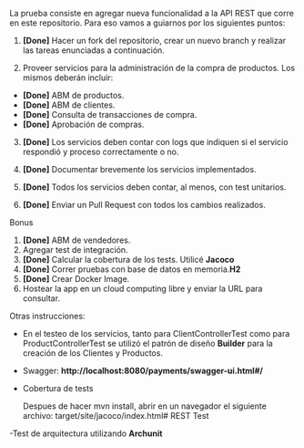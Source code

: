 La prueba consiste en agregar nueva funcionalidad a la API REST que corre en este repositorio. Para eso vamos a guiarnos por los siguientes puntos:

1) **[Done]** Hacer un fork del repositorio, crear un nuevo branch y realizar las tareas enunciadas a continuación.

2) Proveer servicios para la administración de la compra de productos. Los mismos deberán incluir:
- **[Done]** ABM de productos.
- **[Done]** ABM de clientes.
- **[Done]** Consulta de transacciones de compra.
- **[Done]** Aprobación de compras.

3) **[Done]** Los servicios deben contar con logs que indiquen si el servicio respondió y proceso correctamente o no.

4) **[Done]** Documentar brevemente los servicios implementados.

5) **[Done]** Todos los servicios deben contar, al menos, con test unitarios.

6) **[Done]** Enviar un Pull Request con todos los cambios realizados. 

Bonus

1) **[Done]** ABM de vendedores.
2) Agregar test de integración.
3) **[Done]** Calcular la cobertura de los tests. Utilicé **Jacoco**
4) **[Done]** Correr pruebas con base de datos en memoria.**H2**
5) **[Done]** Crear Docker Image.
6) Hostear la app en un cloud computing libre y enviar la URL para consultar.

Otras instrucciones:

- En el testeo de los servicios, tanto para ClientControllerTest como para ProductControllerTest se utilizó el patrón de diseño **Builder** para
la creación de los Clientes y Productos. 

- Swagger: **http://localhost:8080/payments/swagger-ui.html#/**


- Cobertura de tests

    Despues de hacer mvn install, abrir en un navegador el siguiente archivo: target/site/jacoco/index.html# REST Test

-Test de arquitectura utilizando **Archunit**